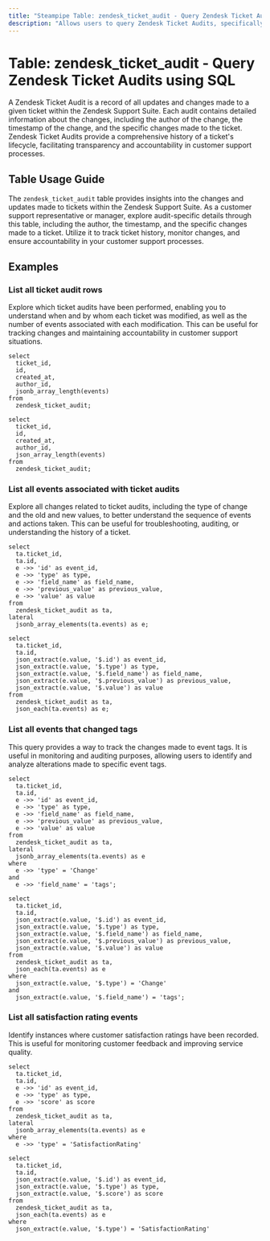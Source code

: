 ```yaml
---
title: "Steampipe Table: zendesk_ticket_audit - Query Zendesk Ticket Audits using SQL"
description: "Allows users to query Zendesk Ticket Audits, specifically providing detailed information about each change to a ticket, including the author, the timestamp, and the specific changes made."
---
```


# Table: zendesk_ticket_audit - Query Zendesk Ticket Audits using SQL

A Zendesk Ticket Audit is a record of all updates and changes made to a given ticket within the Zendesk Support Suite. Each audit contains detailed information about the changes, including the author of the change, the timestamp of the change, and the specific changes made to the ticket. Zendesk Ticket Audits provide a comprehensive history of a ticket's lifecycle, facilitating transparency and accountability in customer support processes.

## Table Usage Guide

The `zendesk_ticket_audit` table provides insights into the changes and updates made to tickets within the Zendesk Support Suite. As a customer support representative or manager, explore audit-specific details through this table, including the author, the timestamp, and the specific changes made to a ticket. Utilize it to track ticket history, monitor changes, and ensure accountability in your customer support processes.

## Examples

### List all ticket audit rows
Explore which ticket audits have been performed, enabling you to understand when and by whom each ticket was modified, as well as the number of events associated with each modification. This can be useful for tracking changes and maintaining accountability in customer support situations.

```sql+postgres
select
  ticket_id,
  id,
  created_at,
  author_id,
  jsonb_array_length(events)
from
  zendesk_ticket_audit;
```

```sql+sqlite
select
  ticket_id,
  id,
  created_at,
  author_id,
  json_array_length(events)
from
  zendesk_ticket_audit;
```

### List all events associated with ticket audits
Explore all changes related to ticket audits, including the type of change and the old and new values, to better understand the sequence of events and actions taken. This can be useful for troubleshooting, auditing, or understanding the history of a ticket.

```sql+postgres
select
  ta.ticket_id,
  ta.id,
  e ->> 'id' as event_id,
  e ->> 'type' as type,
  e ->> 'field_name' as field_name,
  e ->> 'previous_value' as previous_value,
  e ->> 'value' as value
from
  zendesk_ticket_audit as ta,
lateral
  jsonb_array_elements(ta.events) as e;
```

```sql+sqlite
select
  ta.ticket_id,
  ta.id,
  json_extract(e.value, '$.id') as event_id,
  json_extract(e.value, '$.type') as type,
  json_extract(e.value, '$.field_name') as field_name,
  json_extract(e.value, '$.previous_value') as previous_value,
  json_extract(e.value, '$.value') as value
from
  zendesk_ticket_audit as ta,
  json_each(ta.events) as e;
```

### List all events that changed tags
This query provides a way to track the changes made to event tags. It is useful in monitoring and auditing purposes, allowing users to identify and analyze alterations made to specific event tags.

```sql+postgres
select
  ta.ticket_id,
  ta.id,
  e ->> 'id' as event_id,
  e ->> 'type' as type,
  e ->> 'field_name' as field_name,
  e ->> 'previous_value' as previous_value,
  e ->> 'value' as value
from
  zendesk_ticket_audit as ta,
lateral
  jsonb_array_elements(ta.events) as e
where
  e ->> 'type' = 'Change'
and
  e ->> 'field_name' = 'tags';
```

```sql+sqlite
select
  ta.ticket_id,
  ta.id,
  json_extract(e.value, '$.id') as event_id,
  json_extract(e.value, '$.type') as type,
  json_extract(e.value, '$.field_name') as field_name,
  json_extract(e.value, '$.previous_value') as previous_value,
  json_extract(e.value, '$.value') as value
from
  zendesk_ticket_audit as ta,
  json_each(ta.events) as e
where
  json_extract(e.value, '$.type') = 'Change'
and
  json_extract(e.value, '$.field_name') = 'tags';
```

### List all satisfaction rating events
Identify instances where customer satisfaction ratings have been recorded. This is useful for monitoring customer feedback and improving service quality.

```sql+postgres
select
  ta.ticket_id,
  ta.id,
  e ->> 'id' as event_id,
  e ->> 'type' as type,
  e ->> 'score' as score
from
  zendesk_ticket_audit as ta,
lateral
  jsonb_array_elements(ta.events) as e
where
  e ->> 'type' = 'SatisfactionRating'
```

```sql+sqlite
select
  ta.ticket_id,
  ta.id,
  json_extract(e.value, '$.id') as event_id,
  json_extract(e.value, '$.type') as type,
  json_extract(e.value, '$.score') as score
from
  zendesk_ticket_audit as ta,
  json_each(ta.events) as e
where
  json_extract(e.value, '$.type') = 'SatisfactionRating'
```
